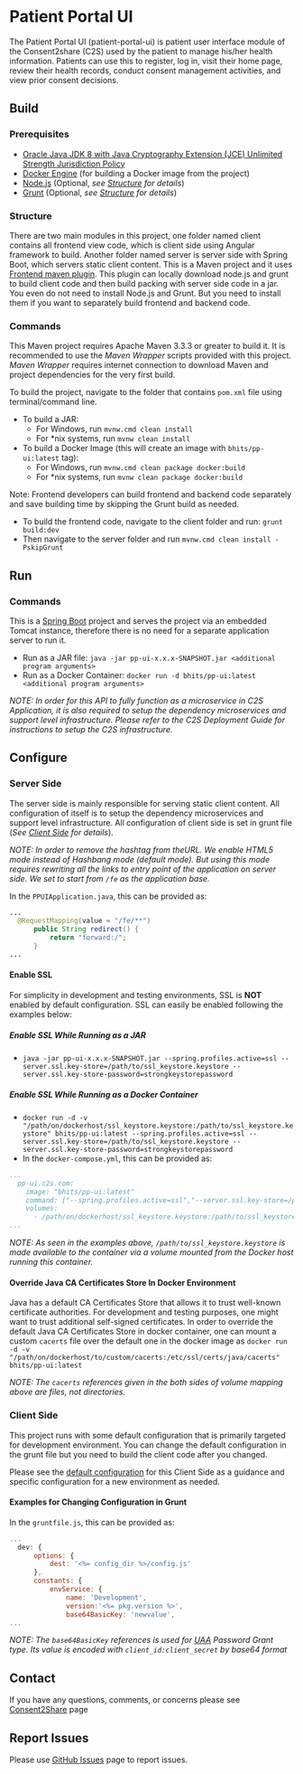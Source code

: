 # Patient Portal UI

The Patient Portal UI (patient-portal-ui) is patient user interface module of the Consent2share (C2S) used by the patient to manage his/her health information. Patients can use this to register, log in, visit their home page, review their health records, conduct consent management activities, and view prior consent decisions.

## Build

### Prerequisites

+ [Oracle Java JDK 8 with Java Cryptography Extension (JCE) Unlimited Strength Jurisdiction Policy](http://www.oracle.com/technetwork/java/javase/downloads/index.html)
+ [Docker Engine](https://docs.docker.com/engine/installation/) (for building a Docker image from the project)
+ [Node.js](https://nodejs.org/en/) (Optional, *see [Structure](#structure) for details*)
+ [Grunt](http://gruntjs.com/getting-started) (Optional, *see [Structure](#structure) for details*)

### Structure

There are two main modules in this project, one folder named client contains all frontend view code, which is client side using Angular framework to build. Another folder named server is server side with Spring Boot, which servers static client content. This is a Maven project and it uses [Frontend maven plugin](https://github.com/eirslett/frontend-maven-plugin). This plugin can locally download node.js and grunt to build client code and then build packing with server side code in a jar. You even do not need to install Node.js and Grunt. But you need to install them if you want to separately build frontend and backend code.

### Commands

This Maven project requires Apache Maven 3.3.3 or greater to build it. It is recommended to use the *Maven Wrapper* scripts provided with this project. *Maven Wrapper* requires internet connection to download Maven and project dependencies for the very first build.

To build the project, navigate to the folder that contains `pom.xml` file using terminal/command line.

+ To build a JAR:
    + For Windows, run `mvnw.cmd clean install`
    + For *nix systems, run `mvnw clean install`
+ To build a Docker Image (this will create an image with `bhits/pp-ui:latest` tag):
    + For Windows, run `mvnw.cmd clean package docker:build`
    + For *nix systems, run `mvnw clean package docker:build`

Note: Frontend developers can build frontend and backend code separately and save building time by skipping the Grunt build as needed.
  
+ To build the frontend code, navigate to the client folder and run: `grunt build:dev`
+ Then navigate to the server folder and run `mvnw.cmd clean install -PskipGrunt`

## Run

### Commands

This is a [Spring Boot](https://projects.spring.io/spring-boot/) project and serves the project via an embedded Tomcat instance, therefore there is no need for a separate application server to run it.

+ Run as a JAR file: `java -jar pp-ui-x.x.x-SNAPSHOT.jar <additional program arguments>`
+ Run as a Docker Container: `docker run -d bhits/pp-ui:latest <additional program arguments>`

*NOTE: In order for this API to fully function as a microservice in C2S Application, it is also required to setup the dependency microservices and support level infrastructure. Please refer to the C2S Deployment Guide for instructions to setup the C2S infrastructure.*

## Configure

### Server Side

The server side is mainly responsible for serving static client content. All configuration of itself is to setup the dependency microservices and support level infrastructure. All configuration of client side is set in grunt file (*See [Client Side](#client-side) for details*).

*NOTE: In order to remove the hashtag from theURL. We enable HTML5 mode instead of Hashbang mode (default mode). But using this mode requires rewriting all the links to entry point of the application on server side. We set to start from `/fe` as the application base.*

In the `PPUIApplication.java`, this can be provided as:
```java
...
  @RequestMapping(value = "/fe/**")
      public String redirect() {
          return "forward:/";
      }
...
```

#### Enable SSL

For simplicity in development and testing environments, SSL is **NOT** enabled by default configuration. SSL can easily be enabled following the examples below:

##### Enable SSL While Running as a JAR

+ `java -jar pp-ui-x.x.x-SNAPSHOT.jar --spring.profiles.active=ssl --server.ssl.key-store=/path/to/ssl_keystore.keystore --server.ssl.key-store-password=strongkeystorepassword`

##### Enable SSL While Running as a Docker Container

+ `docker run -d -v "/path/on/dockerhost/ssl_keystore.keystore:/path/to/ssl_keystore.keystore" bhits/pp-ui:latest --spring.profiles.active=ssl --server.ssl.key-store=/path/to/ssl_keystore.keystore --server.ssl.key-store-password=strongkeystorepassword`
+ In the `docker-compose.yml`, this can be provided as:
```yml
...
  pp-ui.c2s.com:
    image: "bhits/pp-ui:latest"
    command: ["--spring.profiles.active=ssl","--server.ssl.key-store=/path/to/ssl_keystore.keystore", "--server.ssl.key-store-password=strongkeystorepassword"]
    volumes:
      - /path/on/dockerhost/ssl_keystore.keystore:/path/to/ssl_keystore.keystore
...
```

*NOTE: As seen in the examples above, `/path/to/ssl_keystore.keystore` is made available to the container via a volume mounted from the Docker host running this container.*

#### Override Java CA Certificates Store In Docker Environment

Java has a default CA Certificates Store that allows it to trust well-known certificate authorities. For development and testing purposes, one might want to trust additional self-signed certificates. In order to override the default Java CA Certificates Store in docker container, one can mount a custom `cacerts` file over the default one in the docker image as `docker run -d -v "/path/on/dockerhost/to/custom/cacerts:/etc/ssl/certs/java/cacerts" bhits/pp-ui:latest`

*NOTE: The `cacerts` references given in the both sides of volume mapping above are files, not directories.*

### Client Side

This project runs with some default configuration that is primarily targeted for development environment. You can change the default configuration in the grunt file but you need to build the client code after you changed.

Please see the [default configuration](client/gruntfile.js) for this Client Side as a guidance and specific configuration for a new environment as needed.

#### Examples for Changing Configuration in Grunt

In the `gruntfile.js`, this can be provided as:
```js
...
  dev: {
      options: {
          dest: '<%= config_dir %>/config.js'
      },
      constants: {
          envService: {
              name: 'Development',
              version:'<%= pkg.version %>',
              base64BasicKey: 'newvalue',
...
```
*NOTE: The `base64BasicKey` references is used for [UAA](http://docs.cloudfoundry.org/api/uaa/#password-grant) Password Grant type. Its value is encoded with `client_id:client_secret` by base64 format*

[//]: # (## API Documentation)

[//]: # (## Notes)

[//]: # (## Contribute)

## Contact
If you have any questions, comments, or concerns please see [Consent2Share](../../contact) page

## Report Issues
Please use [GitHub Issues](https://github.com/bhits/patient-portal-ui/issues) page to report issues.

[//]: # (License)